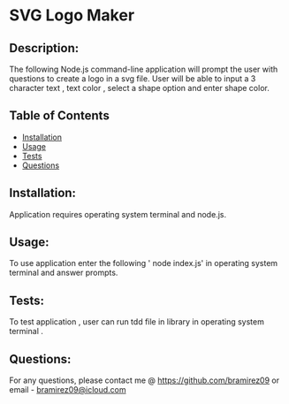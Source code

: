 # SVG Logo Maker

## Description:

The following Node.js command-line application will prompt the user with questions to create a logo in a svg file. User will be able to input a 3 character text , text color , select a shape option and enter shape color. 


## Table of Contents
* [Installation](#installation)
* [Usage](#usage)
* [Tests](#tests)
* [Questions](#questions)

## Installation:

Application requires operating system terminal and node.js.


## Usage:

To use application enter the following ' node index.js' in operating system terminal and answer prompts. 

## Tests:
 
 To test application , user can run tdd file in library in operating system terminal . 

## Questions:

For any questions, please contact me @ https://github.com/bramirez09
or 
email - bramirez09@icloud.com

